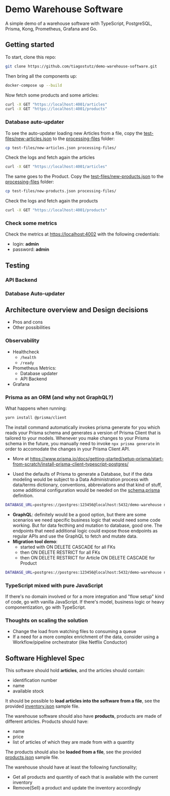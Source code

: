 # Demo Warehouse Software

A simple demo of a warehouse software with TypeScript, PostgreSQL, Prisma, Kong, Prometheus, Grafana and Go.

## Getting started

To start, clone this repo:

```bash
git clone https://github.com/tiagostutz/demo-warehouse-software.git
```

Then bring all the components up:

```bash
docker-compose up --build
```

Now fetch some products and some articles:

```bash
curl -X GET "https://localhost:4001/articles"
curl -X GET "https://localhost:4001/products"
```

### Database auto-updater

To see the auto-updater loading new Articles from a file, copy the [test-files/new-articles.json](test-files/new-articles.json) to the [processing-files](processing-files) folder:

```bash
cp test-files/new-articles.json processing-files/
```

Check the logs and fetch again the articles

```bash
curl -X GET "https://localhost:4001/articles"
```

The same goes to the Product. Copy the [test-files/new-products.json](test-files/new-products.json) to the [processing-files](processing-files) folder:

```bash
cp test-files/new-products.json processing-files/
```

Check the logs and fetch again the products

```bash
curl -X GET "https://localhost:4001/products"
```

### Check some metrics

Check the metrics at [https://localhost:4002](https://localhost:4002) with the following credentials:

- login: **admin**
- password: **admin**

## Testing

### API Backend

### Database Auto-updater

## Architecture overview and Design decisions

- Pros and cons
- Other possibilities

### Observability

- Healthcheck
  - `/health`
  - `/ready`
- Prometheus Metrics:
  - Database updater
  - API Backend
- Grafana

### Prisma as an ORM (and why not GraphQL?)

What happens when running:

```bash
yarn install @prisma/client
```

The install command automatically invokes prisma generate for you which reads your Prisma schema and generates a version of Prisma Client that is tailored to your models.
Whenever you make changes to your Prisma schema in the future, you manually need to invoke `npx prisma generate` in order to accomodate the changes in your Prisma Client API.

- More at https://www.prisma.io/docs/getting-started/setup-prisma/start-from-scratch/install-prisma-client-typescript-postgres/

- Used the defaults of Prisma to generate a Database, but if the data modeling would be subject to a Data Administration process with data/terms dictionary, conventions, abbreviations and that kind of stuff, some additional configuration would be needed on the [schema.prisma](api-backend/schema.prisma) definition.

```bash
DATABASE_URL=postgres://postgres:123456@localhost:5432/demo-warehouse npx prisma migrate dev --name init
```

- **GraphQL**: definitely would be a good option, but there are some scenarios we need specific business logic that would need some code working. But for data fecthing and mutation to database, good one. The endpoints that need additional logic could expose those endpoints as regular APIs and use the GraphQL to fetch and mutate data.
- **Migration tool demo**:
  - started with ON DELETE CASCADE for all FKs
  - then ON DELETE RESTRICT for all FKs
  - then ON DELETE RESTRICT for Article ON DELETE CASCADE for Product

```bash
DATABASE_URL=postgres://postgres:123456@localhost:5432/demo-warehouse npx prisma migrate dev --name init
```

### TypeScript mixed with pure JavaScript

If there's no domain involved or for a more integration and "flow setup" kind of code, go with vanilla JavaScript. If there's model, business logic or heavy componentization, go with TypeScript.

### Thoughts on scaling the solution

- Change the load from watching files to consuming a queue
- If a need for a more complex enrichment of the data, consider using a Workflow/pipeline orchestrator (like Netflix Conductor)

## Software Highlevel Spec

This software should hold **articles**, and the articles should contain:

- identification number
- name
- available stock

It should be possible to **load articles into the software from a file**, see the provided [inventory.json](inventory.json) sample file.

The warehouse software should also have **products**, products are made of different articles. Products should have:

- name
- price
- list of articles of which they are made from with a quantity

The products should also be **loaded from a file**, see the provided [products.json](products.json) sample file.

The warehouse should have at least the following functionality;

- Get all products and quantity of each that is available with the current inventory
- Remove(Sell) a product and update the inventory accordingly
